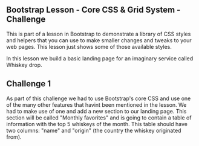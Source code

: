 ## Bootstrap Lesson - Core CSS & Grid System - Challenge

This is part of a lesson in Bootstrap to demonstrate a library of CSS styles and helpers that you can use to make smaller changes and tweaks to your web pages. This lesson just shows some of those available styles.

In this lesson we build a basic landing page for an imaginary service called Whiskey drop.

## Challenge 1

As part of this challenge we had to use Bootstrap's core CSS and use one of the many other features that havint been mentioned in the lesson. We had to make use of one and add a new section to our landing page. This section will be called "Monthly favorites" and is going to contain a table of information with the top 5 whiskeys of the month. This table should have two columns: "name" and "origin" (the country the whiskey originated from).



